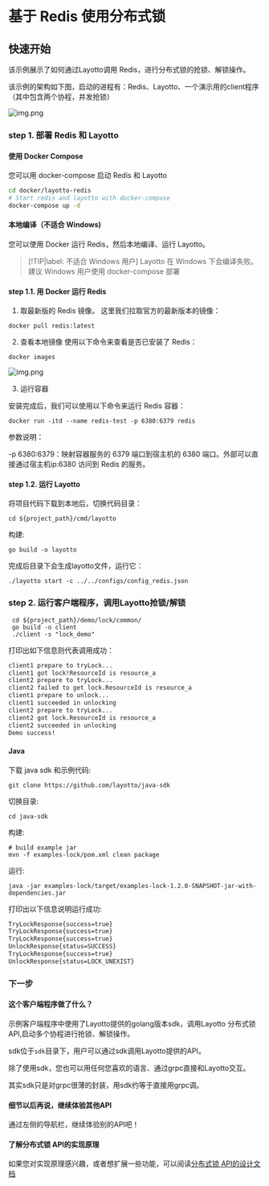 # 基于 Redis 使用分布式锁

## 快速开始

该示例展示了如何通过Layotto调用 Redis，进行分布式锁的抢锁、解锁操作。

该示例的架构如下图，启动的进程有：Redis、Layotto、一个演示用的client程序（其中包含两个协程，并发抢锁）

![img.png](../../../img/lock/img.png)
### step 1. 部署 Redis 和 Layotto

<!-- tabs:start -->
#### **使用 Docker Compose**
您可以用 docker-compose 启动 Redis 和 Layotto

```bash
cd docker/layotto-redis
# Start redis and layotto with docker-compose
docker-compose up -d
```

#### **本地编译（不适合 Windows)**
您可以使用 Docker 运行 Redis，然后本地编译、运行 Layotto。

> [!TIP|label: 不适合 Windows 用户]
> Layotto 在 Windows 下会编译失败。建议 Windows 用户使用 docker-compose 部署

#### step 1.1. 用 Docker 运行 Redis

1. 取最新版的 Redis 镜像。
这里我们拉取官方的最新版本的镜像：

```shell
docker pull redis:latest
```

2. 查看本地镜像
使用以下命令来查看是否已安装了 Redis：

```shell
docker images
```

![img.png](../../../img/mq/start/img.png)

3. 运行容器

安装完成后，我们可以使用以下命令来运行 Redis 容器：

```shell
docker run -itd --name redis-test -p 6380:6379 redis
```

参数说明：

-p 6380:6379：映射容器服务的 6379 端口到宿主机的 6380 端口。外部可以直接通过宿主机ip:6380 访问到 Redis 的服务。

#### step 1.2. 运行 Layotto

将项目代码下载到本地后，切换代码目录：

```shell
cd ${project_path}/cmd/layotto
```

构建:

```shell @if.not.exist layotto
go build -o layotto
```

完成后目录下会生成layotto文件，运行它：

```shell @background
./layotto start -c ../../configs/config_redis.json
```

<!-- tabs:end -->

### step 2. 运行客户端程序，调用Layotto抢锁/解锁

```shell
 cd ${project_path}/demo/lock/common/
 go build -o client
 ./client -s "lock_demo"
```

打印出如下信息则代表调用成功：

```bash
client1 prepare to tryLock...
client1 got lock!ResourceId is resource_a
client2 prepare to tryLock...
client2 failed to get lock.ResourceId is resource_a
client1 prepare to unlock...
client1 succeeded in unlocking
client2 prepare to tryLock...
client2 got lock.ResourceId is resource_a
client2 succeeded in unlocking
Demo success!
```

#### **Java**

下载 java sdk 和示例代码:

```shell @if.not.exist java-sdk
git clone https://github.com/layotto/java-sdk
```

切换目录:

```shell
cd java-sdk
```

构建:

```shell @if.not.exist examples-sequencer/target/examples-lock-1.2.0-SNAPSHOT-jar-with-dependencies.jar
# build example jar
mvn -f examples-lock/pom.xml clean package
```

运行:

```shell
java -jar examples-lock/target/examples-lock-1.2.0-SNAPSHOT-jar-with-dependencies.jar
```

打印出以下信息说明运行成功:

```bash
TryLockResponse{success=true}
TryLockResponse{success=true}
TryLockResponse{success=true}
UnlockResponse{status=SUCCESS}
TryLockResponse{success=true}
UnlockResponse{status=LOCK_UNEXIST}
```


### 下一步
#### 这个客户端程序做了什么？
示例客户端程序中使用了Layotto提供的golang版本sdk，调用Layotto 分布式锁API,启动多个协程进行抢锁、解锁操作。

sdk位于`sdk`目录下，用户可以通过sdk调用Layotto提供的API。

除了使用sdk，您也可以用任何您喜欢的语言、通过grpc直接和Layotto交互。

其实sdk只是对grpc很薄的封装，用sdk约等于直接用grpc调。


#### 细节以后再说，继续体验其他API
通过左侧的导航栏，继续体验别的API吧！

#### 了解分布式锁 API的实现原理

如果您对实现原理感兴趣，或者想扩展一些功能，可以阅读[分布式锁 API的设计文档](zh/design/lock/lock-api-design.md)